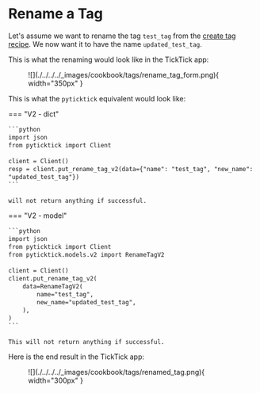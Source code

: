 # Rename a Tag

Let's assume we want to rename the tag `test_tag` from the [create tag recipe](create_a_tag.md). We now want it to have the name `updated_test_tag`.

This is what the renaming would look like in the TickTick app:

<figure markdown="span">
    ![](./../../../_images/cookbook/tags/rename_tag_form.png){ width="350px" }
</figure>

This is what the `pyticktick` equivalent would look like:

=== "V2 - dict"

    ```python
    import json
    from pyticktick import Client

    client = Client()
    resp = client.put_rename_tag_v2(data={"name": "test_tag", "new_name": "updated_test_tag"})
    ```

    will not return anything if successful.

=== "V2 - model"

    ```python
    import json
    from pyticktick import Client
    from pyticktick.models.v2 import RenameTagV2

    client = Client()
    client.put_rename_tag_v2(
        data=RenameTagV2(
            name="test_tag",
            new_name="updated_test_tag",
        ),
    )
    ```

    This will not return anything if successful.

Here is the end result in the TickTick app:

<figure markdown="span">
    ![](./../../../_images/cookbook/tags/renamed_tag.png){ width="300px" }
</figure>
